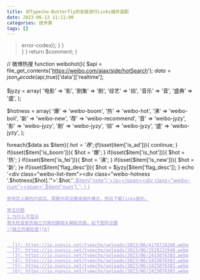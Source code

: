 ```yaml
---
title: 对Typecho-Butterfly的友链进行Links插件适配
date: 2023-06-12 11:11:00
categories: 技术类
tags: []
---
```


>error-codes));
         }
     }        
    }
}
return $comment;
}

// 微博热搜
function weibohot(){
$api = file_get_contents('https://weibo.com/ajax/side/hotSearch');
$data = json_decode($api,true)['data']['realtime'];

$jyzy = array(
	'电影' => '影',
	'剧集' => '剧',
	'综艺' => '综',
	'音乐' => '音',
	'盛典' => '盛',
);

$hotness = array(
    '爆' => 'weibo-boom',
    '热' => 'weibo-hot',
    '沸' => 'weibo-boil',
    '新' => 'weibo-new',
    '荐' => 'weibo-recommend',
    '音' => 'weibo-jyzy',
    '影' => 'weibo-jyzy',
    '剧' => 'weibo-jyzy',
    '综' => 'weibo-jyzy',
    '盛' => 'weibo-jyzy',
    );

foreach($data as $item){
	$hot = '荐';
	if(isset($item['is_ad'])){
		continue;
	}
	if(isset($item['is_boom'])){
		$hot = '爆';
	}
	if(isset($item['is_hot'])){
		$hot = '热';
	}
	if(isset($item['is_fei'])){
		$hot = '沸';
	}
	if(isset($item['is_new'])){
		$hot = '新';
	}e
	if(isset($item['flag_desc'])){
		$hot = $jyzy[$item['flag_desc']];
	}
	echo '<div class="weibo-list-item"><div class="weibo-hotness '.$hotness[$hot].'">'.$hot.'</div><span class="weibo-title"><a title="'.$item['note'].'" href="https://s.weibo.com/weibo?q=%23' . $item['word'] . '%23" target="_blank" rel="external nofollow noreferrer" style="color:#a08ed5">'.$item['note'].'</a></span><div class="weibo-num"><span>'.$item['num'].'</span></div></div>';
    }
}
```
修改完上面的内容后，需要外观设置成插件模式，然后下载links插件。

常见问题
1.为什么不显示
首先检查是否独立页面创建相关模板页面，如下图所设置
![独立页面检查][6]


  [1]: https://io.nuoyis.net/typecho/uploads/2023/06/4176718260.webp
  [2]: https://io.nuoyis.net/typecho/uploads/2023/06/2529222940.webp
  [3]: https://io.nuoyis.net/typecho/uploads/2023/06/2415076383.webp
  [4]: https://io.nuoyis.net/typecho/uploads/2023/06/2415076383.webp
  [5]: https://io.nuoyis.net/typecho/uploads/2023/06/2415076383.webp
  [6]: https://io.nuoyis.net/typecho/uploads/2023/06/2415076383.webp
